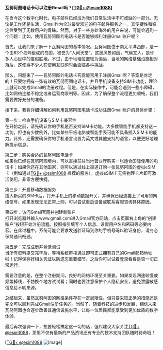 **瓦努阿图电话卡可以注册Gmail吗？[[TG💪+ @esim1088](https://t.me/s/esim1088)]**

在当今这个数字化时代，电子邮件已经成为我们日常生活中不可或缺的一部分。无论是工作还是生活，Gmail作为全球最受欢迎的电子邮件服务之一，其便捷性和稳定性受到了无数用户的青睐。然而，对于一些身处海外的用户来说，可能会遇到一个问题：比如，使用瓦努阿图的电话卡是否能够顺利注册Gmail账户呢？

首先，让我们来了解一下瓦努阿图的基本情况。瓦努阿图位于南太平洋西部，是一个由83个岛屿组成的岛国，被誉为“人间天堂”。这里风景如画，气候宜人，是许多人心目中的度假胜地。不过，由于地理位置较为偏远，当地的网络基础设施相对落后，这使得不少人在使用互联网时会面临各种挑战。

那么，问题来了——瓦努阿图的电话卡究竟能否用于注册Gmail呢？答案是肯定的！只要你拥有一张有效的瓦努阿图电话卡，并且手机设备支持SIM卡功能，理论上就可以完成Gmail的注册过程。但是，在实际操作中，可能会遇到一些小障碍，比如网络连接不稳定或者运营商限制等。因此，为了确保整个流程更加顺畅，我们需要做好充分的准备。

接下来，我将详细讲解如何利用瓦努阿图电话卡成功注册Gmail账户的具体步骤：

第一步：检查手机设备与SIM卡兼容性  
在开始之前，请先确认你的手机是否支持SIM卡功能。大多数智能手机都支持这一功能，但也有少数例外，比如某些平板电脑或智能手表可能不具备插入SIM卡的能力。此外，还需要确保你的手机语言设置为英文或其他支持的语言，以便更好地理解提示信息。

第二步：购买合适的瓦努阿图电话卡  
如果你已经在瓦努阿图境内，可以直接前往当地营业厅购买一张适合国际使用的电话卡；如果你还在其他国家，则可以通过线上渠道订购一张瓦努阿图的虚拟eSIM卡（例如通过[TG💪+ @esim1088](https://t.me/s/esim1088) 推荐的服务）。虚拟eSIM卡无需物理卡片即可激活使用，非常方便快捷。

第三步：开启移动数据服务  
插入新买的SIM卡后，打开手机上的移动数据开关，并确保已经连接上了可用的网络信号。如果发现无法正常上网，可以尝试重启设备或联系客服咨询具体原因。

第四步：访问Gmail官网并创建新账户  
打开浏览器并输入www.gmail.com进入Gmail官方网站，点击页面右上角的“创建账户”按钮开始注册流程。按照指引填写个人信息、设置用户名和密码等必要内容。在此过程中，系统可能会要求发送验证码到你的手机号码以验证身份，请务必保持通讯畅通。

第五步：完成注册并登录测试  
当所有资料提交完毕后，等待系统审核通过即可正式拥有自己的Gmail邮箱地址啦！记得保存好相关凭证以防遗忘重要细节。之后你可以试着登录看看是否一切正常运行。

需要注意的是，在整个注册期间，良好的网络环境至关重要。如果发现网速较慢或频繁掉线，不妨换个地方试试看；同时也要注意保护个人隐私安全，避免泄露敏感信息给不明来源。

总结起来，虽然瓦努阿图的网络条件存在一定局限性，但只要采取正确的措施还是完全可以顺利完成Gmail注册任务的。当然了，随着科技的进步和发展，相信未来瓦努阿图也会逐步改善其通信设施水平，让每一位居民都能享受到更加优质的数字体验。

最后再次强调一下，想要轻松搞定这一切的话，强烈建议大家关注[TG💪+ @esim1088](https://t.me/s/esim1088)，那里不仅有最新的产品资讯还有专业的技术支持团队随时待命哦！

[[TG💪+ @esim1088](https://t.me/s/esim1088) ![Image](https://i.postimg.cc/4NQfJmqS/Snipaste-2025-05-13-00-14-12.png)]